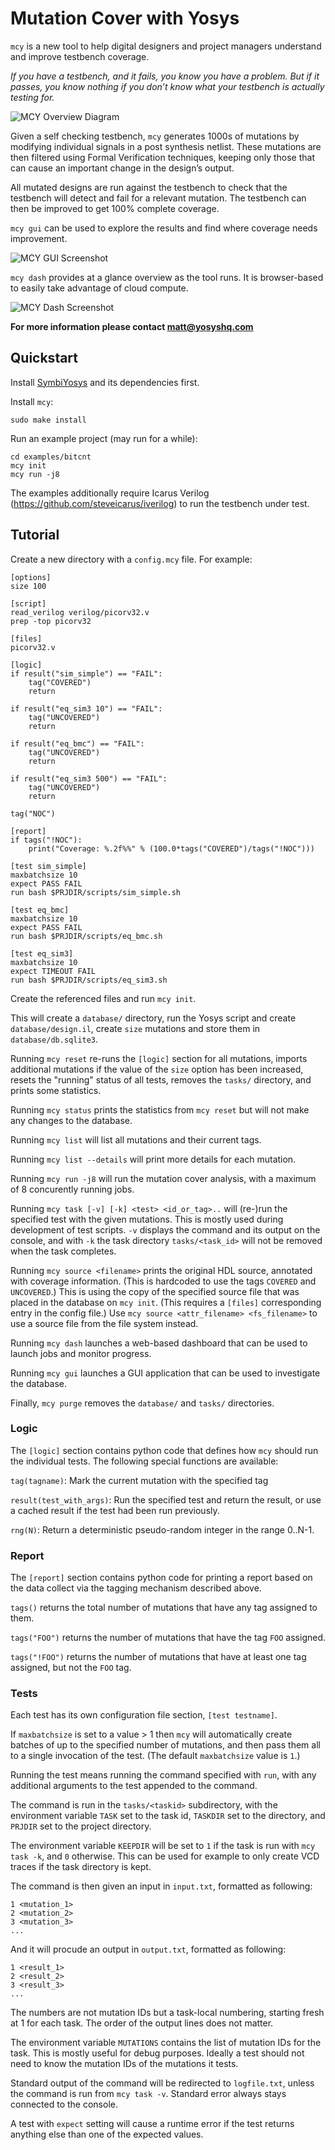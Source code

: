 # Mutation Cover with Yosys

`mcy` is a new tool to help digital designers and project managers understand and improve testbench coverage.

*If you have a testbench, and it fails, you know you have a problem. But if it passes, you know nothing if you don’t know what your testbench is actually testing for.*

![MCY Overview Diagram](https://github.com/YosysHQ/mcy/raw/master/docs/images/mcy.png)

Given a self checking testbench, `mcy` generates 1000s of mutations by modifying individual signals in a post synthesis netlist. These mutations are then filtered using Formal Verification techniques, keeping only those that can cause an important change in the design’s output.

All mutated designs are run against the testbench to check that the testbench will detect and fail for a relevant mutation. The testbench can then be improved to get 100% complete coverage.

`mcy gui` can be used to explore the results and find where coverage needs improvement.

![MCY GUI Screenshot](https://github.com/YosysHQ/mcy/raw/master/docs/images/mcy-gui.png)

`mcy dash` provides at a glance overview as the tool runs. It is browser-based to easily take advantage of cloud compute.

![MCY Dash Screenshot](https://github.com/YosysHQ/mcy/raw/master/docs/images/mcy-dash.png)

**For more information please contact matt@yosyshq.com**

## Quickstart

Install [SymbiYosys](http://symbiyosys.readthedocs.io/) and its dependencies first.

Install `mcy`:

```
sudo make install
```

Run an example project (may run for a while):

```
cd examples/bitcnt
mcy init
mcy run -j8
```

The examples additionally require Icarus Verilog (https://github.com/steveicarus/iverilog) to run the testbench under test.

## Tutorial

Create a new directory with a `config.mcy` file. For example:

```
[options]
size 100

[script]
read_verilog verilog/picorv32.v
prep -top picorv32

[files]
picorv32.v

[logic]
if result("sim_simple") == "FAIL":
    tag("COVERED")
    return

if result("eq_sim3 10") == "FAIL":
    tag("UNCOVERED")
    return

if result("eq_bmc") == "FAIL":
    tag("UNCOVERED")
    return

if result("eq_sim3 500") == "FAIL":
    tag("UNCOVERED")
    return

tag("NOC")

[report]
if tags("!NOC"):
    print("Coverage: %.2f%%" % (100.0*tags("COVERED")/tags("!NOC")))

[test sim_simple]
maxbatchsize 10
expect PASS FAIL
run bash $PRJDIR/scripts/sim_simple.sh

[test eq_bmc]
maxbatchsize 10
expect PASS FAIL
run bash $PRJDIR/scripts/eq_bmc.sh

[test eq_sim3]
maxbatchsize 10
expect TIMEOUT FAIL
run bash $PRJDIR/scripts/eq_sim3.sh
```

Create the referenced files and run `mcy init`.

This will create a `database/` directory, run the Yosys script and create
`database/design.il`, create `size` mutations and store them in `database/db.sqlite3`.

Running `mcy reset` re-runs the `[logic]` section for all mutations, imports
additional mutations if the value of the `size` option has been increased,
resets the "running" status of all tests, removes the `tasks/` directory, and
prints some statistics.

Running `mcy status` prints the statistics from `mcy reset` but will
not make any changes to the database.

Running `mcy list` will list all mutations and their current tags.

Running `mcy list --details` will print more details for each mutation.

Running `mcy run -j8` will run the mutation cover analysis, with a maximum
of 8 concurently running jobs.

Running `mcy task [-v] [-k] <test> <id_or_tag>..` will (re-)run the specified
test with the given mutations. This is mostly used during development of test
scripts. `-v` displays the command and its output on the console, and with `-k`
the task directory `tasks/<task_id>` will not be removed when the task
completes.

Running `mcy source <filename>` prints the original HDL source, annotated with
coverage information. (This is hardcoded to use the tags `COVERED` and
`UNCOVERED`.) This is using the copy of the specified source file that was
placed in the database on `mcy init`. (This requires a `[files]` corresponding
entry in the config file.) Use `mcy source <attr_filename> <fs_filename>`
to use a source file from the file system instead.

Running `mcy dash` launches a web-based dashboard that can be used to launch
jobs and monitor progress.

Running `mcy gui` launches a GUI application that can be used to investigate
the database.

Finally, `mcy purge` removes the `database/` and `tasks/` directories.

### Logic

The `[logic]` section contains python code that defines how `mcy` should
run the individual tests. The following special functions are available:

`tag(tagname)`: Mark the current mutation with the specified tag

`result(test_with_args)`: Run the specified test and return the
result, or use a cached result if the test had been run previously.

`rng(N)`: Return a deterministic pseudo-random integer in the range 0..N-1.

### Report

The `[report]` section contains python code for printing a report based
on the data collect via the tagging mechanism described above.

`tags()` returns the total number of mutations that have any tag assigned
to them.

`tags("FOO")` returns the number of mutations that have the tag `FOO` assigned.

`tags("!FOO")` returns the number of mutations that have at least one tag
assigned, but not the `FOO` tag.

### Tests

Each test has its own configuration file section, `[test testname]`.

If `maxbatchsize` is set to a value > 1 then `mcy` will automatically create
batches of up to the specified number of mutations, and then pass them all
to a single invocation of the test. (The default `maxbatchsize` value is `1`.)

Running the test means running the command specified with `run`, with any
additional arguments to the test appended to the command.

The command is run in the `tasks/<taskid>` subdirectory, with the environment
variable `TASK` set to the task id, `TASKDIR` set to the directory, and `PRJDIR`
set to the project directory.

The environment variable `KEEPDIR` will be set to `1` if the task is run with
`mcy task -k`, and `0` otherwise. This can be used for example to only create
VCD traces if the task directory is kept.

The command is then given an input in `input.txt`, formatted as following:

```
1 <mutation_1>
2 <mutation_2>
3 <mutation_3>
...
```

And it will procude an output in `output.txt`, formatted as following:

```
1 <result_1>
2 <result_2>
3 <result_3>
...
```

The numbers are not mutation IDs but a task-local numbering, starting fresh
at 1 for each task. The order of the output lines does not matter.

The environment variable `MUTATIONS` contains the list of mutation IDs for the
task. This is mostly useful for debug purposes. Ideally a test should not
need to know the mutation IDs of the mutations it tests.

Standard output of the command will be redirected to `logfile.txt`, unless
the command is run from `mcy task -v`. Standard error always stays connected
to the console.

A test with `expect` setting will cause a runtime error if the test returns
anything else than one of the expected values.
